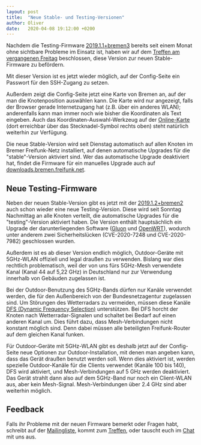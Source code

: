 ```yaml
---
layout: post
title:  "Neue Stable- und Testing-Versionen"
author: Oliver
date:   2020-04-08 19:12:00 +0200
---
```

Nachdem die Testing-Firmware [2019.1.1+bremen3](https://wiki.bremen.freifunk.net/Firmware/Changelog#freifunk-bremen-versionen_2019-1-1-bremen3)
bereits seit einem Monat ohne sichtbare Probleme im Einsatz ist,
haben wir auf dem [Treffen am vergangenen Freitag](https://wiki.bremen.freifunk.net/Treffen/2020_04_03) beschlossen,
diese Version zur neuen Stable-Firmware zu befördern.

Mit dieser Version ist es jetzt wieder möglich, auf der Config-Seite ein Passwort für den SSH-Zugang zu setzen.

Außerdem zeigt die Config-Seite jetzt eine Karte von Bremen an, auf der man die Knotenposition auswählen kann.
Die Karte wird nur angezeigt, falls der Browser gerade Internetzugang hat (z.B. über ein anderes WLAN);
anderenfalls kann man immer noch wie bisher die Koordinaten als Text eingeben.
Auch das Koordinaten-Auswahl-Werkzeug auf der [Online-Karte](https://map.bremen.freifunk.net/)
(dort erreichbar über das Stecknadel-Symbol rechts oben) steht natürlich weiterhin zur Verfügung.

Die neue Stable-Version wird seit Dienstag automatisch auf allen Knoten im Bremer Freifunk-Netz installiert,
auf denen automatische Upgrades für die "stable"-Version aktiviert sind.
Wer das automatische Upgrade deaktiviert hat,
findet die Firmware für ein manuelles Upgrade auch auf [downloads.bremen.freifunk.net](https://downloads.bremen.freifunk.net/firmware/all/2019.1.1+bremen3/).


## Neue Testing-Firmware

Neben der neuen Stable-Version gibt es jetzt mit der [2019.1.2+bremen2](https://wiki.bremen.freifunk.net/Firmware/Changelog#freifunk-bremen-versionen_2019-1-2-bremen2)
auch schon wieder eine neue Testing-Version.
Diese wird seit Sonntag Nachmittag an alle Knoten verteilt, die automatische Upgrades für die "testing"-Version aktiviert haben.
Die Version enthält hauptsächlich ein Upgrade der darunterliegenden Software ([Gluon](https://wiki.freifunk.net/Gluon) und [OpenWRT](https://openwrt.org/)),
wodurch unter anderem zwei Sicherheitslücken (CVE-2020-7248 und CVE-2020-7982) geschlossen wurden.

Außerdem ist es ab dieser Version endlich möglich, Outdoor-Geräte mit 5GHz-WLAN offiziell und legal draußen zu verwenden.
Bislang war dies rechtlich problematisch, weil der von uns fürs 5GHz-Mesh verwendete Kanal (Kanal 44 auf 5,22 GHz)
in Deutschland nur zur Verwendung innerhalb von Gebäuden zugelassen ist.

Bei der Outdoor-Benutzung des 5GHz-Bands dürfen nur Kanäle verwendet werden,
die für den Außenbereich von der Bundesnetzagentur zugelassen sind.
Um Störungen des Wetterradars zu vermeiden, müssen diese Kanäle [DFS (Dynamic Frequency Selection)](https://de.wikipedia.org/wiki/Dynamic_Frequency_Selection) unterstützen.
Bei DFS horcht der Knoten nach Wetterradar-Signalen und schaltet bei Bedarf auf einen anderen Kanal um.
Dies führt dazu, dass Mesh-Verbindungen nicht konstant möglich sind.
Denn dabei müssen alle beteiligten Freifunk-Router auf dem gleichen Kanal funken.

Für Outdoor-Geräte mit 5GHz-WLAN gibt es deshalb jetzt auf der Config-Seite neue Optionen zur Outdoor-Installation,
mit denen man angeben kann, dass das Gerät draußen benutzt werden soll.
Wenn dies aktiviert ist, werden spezielle Outdoor-Kanäle für die Clients verwendet (Kanäle 100 bis 140),
DFS wird aktiviert, und Mesh-Verbindungen auf 5 GHz werden deaktiviert.
Das Gerät strahlt dann also auf dem 5GHz-Band nur noch ein Client-WLAN aus, aber kein Mesh-Signal.
Mesh-Verbindungen über 2.4 GHz sind aber weiterhin möglich.


## Feedback

Falls ihr Probleme mit der neuen Firmware bemerkt oder Fragen habt,
schreibt auf der [Mailingliste](https://lists.bremen.freifunk.net/mailman/listinfo/ff-bremen/),
kommt zum [Treffen](/kontakt.html#treffen),
oder tauscht euch im [Chat](https://webirc.hackint.org/#ircs://irc.hackint.org/#ffhb?nick=Gast_?) mit uns aus.
